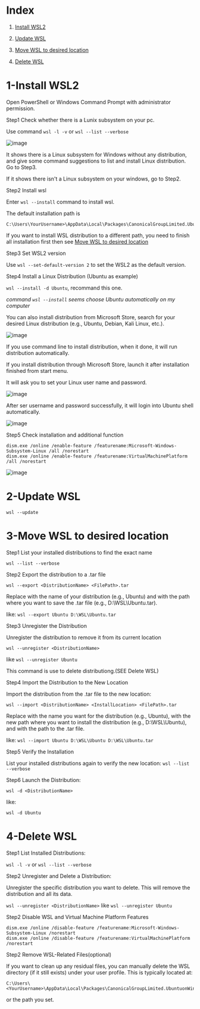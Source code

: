 # Index

1. [Install WSL2](#1-Install-WSL2)

2. [Update WSL](#2-Update-WSL)

3. [Move WSL to desired location](#3-Move-WSL-to-desired-location)

4. [Delete WSL](#4-Delete-WSL)

# 1-Install WSL2

Open PowerShell or Windows Command Prompt with administrator permission.

Step1 Check whether there is a Lunix subsystem on your pc.

Use command ```wsl -l -v``` or ```wsl --list --verbose```

![image](https://github.com/yingzhan11/WSL-Handbook/assets/153290203/3fbe0272-40dc-4d8d-884c-2d52aa64837c)

It shows there is a Linux subsystem for Windows without any distribution, and give some command suggestions to list and install Linux distribution. Go to Step3.

If it shows there isn't a Linux subsystem on your windows, go to Step2.

Step2 Install wsl

Enter ```wsl --install``` command to install wsl.

The default installation path is
```
C:\Users\YourUsername>\AppData\Local\Packages\CanonicalGroupLimited.UbuntuonWindows_<some_random_string>\LocalState\
```

If you want to install WSL distribution to a different path, you need to finish all installation first then see [Move WSL to desired location](#3-Move-WSL-to-desired-location)

Step3 Set WSL2 version

Use ```wsl --set-default-version 2``` to set the WSL2 as the default version.

Step4 Install a Linux Distribution (Ubuntu as example)

```wsl --install -d Ubuntu```, recommand this one.

_command ```wsl --install``` seems choose Ubuntu automatically on my computer_

You can also install distribution from Microsoft Store, search for your desired Linux distribution (e.g., Ubuntu, Debian, Kali Linux, etc.).

![image](https://github.com/yingzhan11/WSL-Handbook/assets/153290203/d46b8a0e-43a7-426d-82fa-82f69b4f0e11)

If you use command line to install distribution, when it done, it will run distribution automatically.

If you install distribution through Microsoft Store, launch it after installation finished from start menu.

It will ask you to set your Linux user name and password.

![image](https://github.com/yingzhan11/WSL-Handbook/assets/153290203/a99529c3-6993-4170-9629-a82d57f639f2)

After ser username and password successfully, it will login into Ubuntu shell automatically.

![image](https://github.com/yingzhan11/WSL-Handbook/assets/153290203/0bb3db22-6210-49bf-b058-12f2a1ab580b)

Step5 Check installation and additional function

```
dism.exe /online /enable-feature /featurename:Microsoft-Windows-Subsystem-Linux /all /norestart
dism.exe /online /enable-feature /featurename:VirtualMachinePlatform /all /norestart
```


![image](https://github.com/yingzhan11/WSL-Handbook/assets/153290203/5679a07d-1088-49d6-acd0-0137bb045da9)



# 2-Update WSL

```wsl --update```

# 3-Move WSL to desired location

Step1 List your installed distributions to find the exact name

```wsl --list --verbose```

Step2 Export the distribution to a .tar file

```wsl --export <DistributionName> <FilePath>.tar```

Replace <DistributionName> with the name of your distribution (e.g., Ubuntu) and <FilePath> with the path where you want to save the .tar file (e.g., D:\WSL\Ubuntu.tar).

like: ```wsl --export Ubuntu D:\WSL\Ubuntu.tar```

Step3 Unregister the Distribution

Unregister the distribution to remove it from its current location

```wsl --unregister <DistributionName>```

like ```wsl --unregister Ubuntu```

This command is use to delete distributiong.(SEE Delete WSL)

Step4 Import the Distribution to the New Location

Import the distribution from the .tar file to the new location:

```wsl --import <DistributionName> <InstallLocation> <FilePath>.tar```

Replace <DistributionName> with the name you want for the distribution (e.g., Ubuntu), <InstallLocation> with the new path where you want to install the distribution (e.g., D:\WSL\Ubuntu), and <FilePath> with the path to the .tar file.

like: ```wsl --import Ubuntu D:\WSL\Ubuntu D:\WSL\Ubuntu.tar```

Step5 Verify the Installation

List your installed distributions again to verify the new location: ```wsl --list --verbose```

Step6 Launch the Distribution:

```wsl -d <DistributionName>```

like:

```wsl -d Ubuntu```

# 4-Delete WSL

Step1 List Installed Distributions:

```wsl -l -v``` or ```wsl --list --verbose```

Step2 Unregister and Delete a Distribution:

Unregister the specific distribution you want to delete. This will remove the distribution and all its data.

```wsl --unregister <DistributionName>``` like ```wsl --unregister Ubuntu```

Step2 Disable WSL and Virtual Machine Platform Features

```
dism.exe /online /disable-feature /featurename:Microsoft-Windows-Subsystem-Linux /norestart
dism.exe /online /disable-feature /featurename:VirtualMachinePlatform /norestart
```

Step2 Remove WSL-Related Files(optional)

If you want to clean up any residual files, you can manually delete the WSL directory (if it still exists) under your user profile. This is typically located at:

```
C:\Users\<YourUsername>\AppData\Local\Packages\CanonicalGroupLimited.UbuntuonWindows_<some_random_string>
```

or the path you set.














